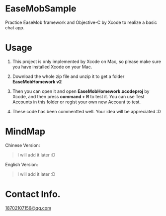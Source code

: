 # EaseMobSample

Practice EaseMob framework and Objective-C by Xcode to realize a basic chat app.

# Usage

1. This project is only implemented by Xcode on Mac, so please make sure you have installed Xcode on your Mac.

2. Download the whole zip file and unzip it to get a folder **EaseMobHomework v2**

3. Then you can open it and open **EaseMobHomework.xcodeproj** by Xcode, and then press **command + R** to test it. You can use Test Accounts in this folder or regist your own new Account to test.

4. These code has been commentted well. Your idea will be appreciated :D

# MindMap

Chinese Version:

> I will add it later :D

English Version:

> I will add it later :D

# Contact Info.

18702107156@qq.com
